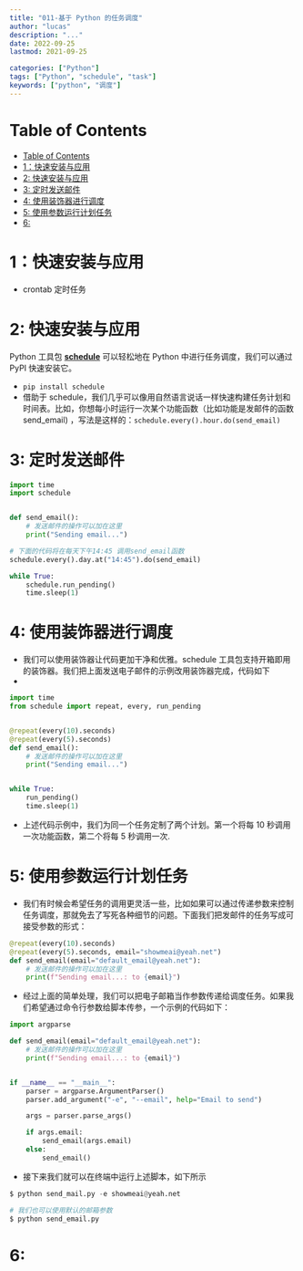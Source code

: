 ```yaml
---
title: "011-基于 Python 的任务调度"
author: "lucas"
description: "..."
date: 2022-09-25
lastmod: 2021-09-25

categories: ["Python"]
tags: ["Python", "schedule", "task"]
keywords: ["python", "调度"]
---
```


# Table of Contents

- [Table of Contents](#table-of-contents)
- [1：快速安装与应用](#1快速安装与应用)
- [2: 快速安装与应用](#2-快速安装与应用)
- [3: 定时发送邮件](#3-定时发送邮件)
- [4: 使用装饰器进行调度](#4-使用装饰器进行调度)
- [5: 使用参数运行计划任务](#5-使用参数运行计划任务)
- [6:](#6)

# 1：快速安装与应用

- crontab 定时任务

# 2: 快速安装与应用

Python 工具包 **[schedule](https://schedule.readthedocs.io/en/stable/)** 可以轻松地在 Python 中进行任务调度，我们可以通过 PyPI 快速安装它。

- `pip install schedule`
- 借助于 schedule，我们几乎可以像用自然语言说话一样快速构建任务计划和时间表。比如，你想每小时运行一次某个功能函数（比如功能是发邮件的函数 send_email) ，写法是这样的：`schedule.every().hour.do(send_email)`

# 3: 定时发送邮件

```python
import time
import schedule


def send_email():
    # 发送邮件的操作可以加在这里
    print("Sending email...")

# 下面的代码将在每天下午14:45 调用send_email函数
schedule.every().day.at("14:45").do(send_email)

while True:
    schedule.run_pending()
    time.sleep(1)
```

# 4: 使用装饰器进行调度

- 我们可以使用装饰器让代码更加干净和优雅。schedule 工具包支持开箱即用的装饰器。我们把上面发送电子邮件的示例改用装饰器完成，代码如下
-

```python
import time
from schedule import repeat, every, run_pending


@repeat(every(10).seconds)
@repeat(every(5).seconds)
def send_email():
    # 发送邮件的操作可以加在这里
    print("Sending email...")


while True:
    run_pending()
    time.sleep(1)
```

- 上述代码示例中，我们为同一个任务定制了两个计划。第一个将每 10 秒调用一次功能函数，第二个将每 5 秒调用一次.

# 5: 使用参数运行计划任务

- 我们有时候会希望任务的调用更灵活一些，比如如果可以通过传递参数来控制任务调度，那就免去了写死各种细节的问题。下面我们把发邮件的任务写成可接受参数的形式：

```python
@repeat(every(10).seconds)
@repeat(every(5).seconds, email="showmeai@yeah.net")
def send_email(email="default_email@yeah.net"):
    # 发送邮件的操作可以加在这里
    print(f"Sending email...: to {email}")
```

- 经过上面的简单处理，我们可以把电子邮箱当作参数传递给调度任务。如果我们希望通过命令行参数给脚本传参，一个示例的代码如下：

```python
import argparse

def send_email(email="default_email@yeah.net"):
    # 发送邮件的操作可以加在这里
    print(f"Sending email...: to {email}")


if __name__ == "__main__":
    parser = argparse.ArgumentParser()
    parser.add_argument("-e", "--email", help="Email to send")

    args = parser.parse_args()

    if args.email:
        send_email(args.email)
    else:
        send_email()
```

- 接下来我们就可以在终端中运行上述脚本，如下所示

```python
$ python send_mail.py -e showmeai@yeah.net

# 我们也可以使用默认的邮箱参数
$ python send_email.py
```

# 6:
